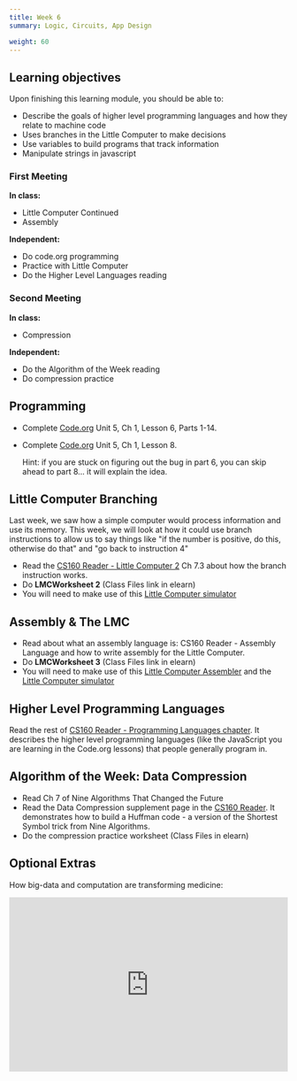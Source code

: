 ```yaml
---
title: Week 6
summary: Logic, Circuits, App Design

weight: 60
---
```


## Learning objectives

Upon finishing this learning module, you should be able to:

* Describe the goals of higher level programming languages and how they relate to machine code
* Uses branches in the Little Computer to make decisions
* Use variables to build programs that track information
* Manipulate strings in javascript

### First Meeting

**In class:**

* Little Computer Continued
* Assembly

**Independent:**

* Do code.org programming
* Practice with Little Computer
* Do the Higher Level Languages reading

### Second Meeting

**In class:**

* Compression

**Independent:**

* Do the Algorithm of the Week reading
* Do compression practice

## Programming

* Complete [Code.org](https://studio.code.org/home) Unit 5, Ch 1, Lesson 6, Parts 1-14.
* Complete [Code.org](https://studio.code.org/home) Unit 5, Ch 1, Lesson 8.

    Hint: if you are stuck on figuring out the bug in part 6, you can skip ahead to part 8... it will explain the idea.

## Little Computer Branching

Last week, we saw how a simple computer would process information and use its memory.
This week, we will look at how it could use branch instructions to allow us to say things
like "if the number is positive, do this, otherwise do that" and "go back to instruction 4"

* Read the [CS160 Reader - Little Computer 2](http://computerscience.chemeketa.edu/cs160Reader/ProgrammingLanguages/LittleComputer2.html)
Ch 7.3 about how the branch instruction works.
* Do **LMCWorksheet 2** (Class Files link in elearn)
* You will need to make use of this [Little Computer simulator](http://computerscience.chemeketa.edu/cs160Reader/_static/littleComputer/littleComputer.html)

## Assembly & The LMC

* Read about what an assembly language is: CS160 Reader - Assembly Language and how to write assembly for the Little Computer.
* Do **LMCWorksheet 3** (Class Files link in elearn)
* You will need to make use of this [Little Computer Assembler](http://computerscience.chemeketa.edu/cs160Reader/_static/littleComputer/littleComputerAssembler.html)
and the [Little Computer simulator](http://computerscience.chemeketa.edu/cs160Reader/_static/littleComputer/littleComputer.html)

## Higher Level Programming Languages

Read the rest of [CS160 Reader - Programming Languages chapter](http://computerscience.chemeketa.edu/cs160Reader/ProgrammingLanguages/index.html).
It describes the higher level programming languages (like the JavaScript you are learning in the
Code.org lessons) that people generally program in.

## Algorithm of the Week: Data Compression

* Read Ch 7 of Nine Algorithms That Changed the Future
* Read the Data Compression supplement page in the [CS160 Reader](http://computerscience.chemeketa.edu/cs160Reader/NineAlgorithms/Compression.html).
It demonstrates how to build a Huffman code - a version of the Shortest Symbol trick from Nine Algorithms.
* Do the compression practice worksheet (Class Files in elearn)

## Optional Extras

How big-data and computation are transforming medicine:

<iframe src="https://embed.ted.com/talks/anders_ynnerman_visualizing_the_medical_data_explosion.html" width="560" height="315" frameborder="0" scrolling="no" webkitAllowFullScreen mozallowfullscreen allowFullScreen style="max-width: 100%; margin: 0 auto; display: block;"></iframe>
